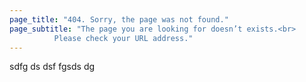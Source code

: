 ```yaml
---
page_title: "404. Sorry, the page was not found."
page_subtitle: "The page you are looking for doesn’t exists.<br>
          Please check your URL address."
---
```


sdfg
ds
dsf
fgsds
dg